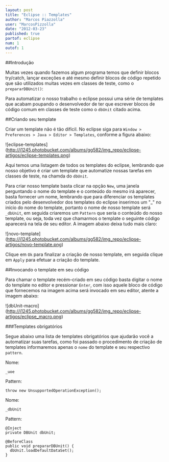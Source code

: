 ```yaml
---
layout: post
title: "Eclipse :: Templates"
author: "Marcos Piazzolla"
user: "MarcosPizzolla"
date: "2012-03-23"
published: true
partof: eclipse
num: 1
outof: 1
---
```


##Introdução

Muitas vezes quando fazemos algum programa temos que definir blocos try/catch, lançar exceções e até 
mesmo definir blocos de código repetido que são utilizados muitas vezes em classes de teste, como o 
`prepararDBUnit()`:

Para automatizar o nosso trabalho o eclipse possui uma série de templates que acabam poupando o 
desenvolvedor de ter que escrever blocos de código comum em classes de teste como o `dbUnit` 
citado acima.

##Criando seu template

Criar um template não é tão difícil. No eclipse siga para `Window > Preferences > Java > Editor > Templates`,
conforme a figura abaixo:

![eclipse-templates] (http://i1245.photobucket.com/albums/gg582/img_repo/eclipse-artigos/eclipse-templates.png)

Aqui temos uma listagem de todos os templates do eclipse, lembrando que nosso objetivo é criar
um template que automatize nossas tarefas em classes de teste, na chamda do `dbUnit`.

Para criar nosso template basta clicar na opção `New`, uma janela perguntando o nome do template e o conteúdo
do mesmo irá aparecer, basta fornecer um nome, lembrando que para diferenciar os templates criados pelo desenvolvedor
dos templates do eclipse inserimos um "_" no início do nome do template, portanto o nome de nosso template será
`_dbUnit`, em seguida criaremos um `Pattern` que seria o conteúdo do nosso template, ou seja, toda vez que chamarmos
o template o seguinte código aparecerá na tela de seu editor. A imagem abaixo deixa tudo mais claro: 

![novo-template] (http://i1245.photobucket.com/albums/gg582/img_repo/eclipse-artigos/novo-template.png)

Clique em `Ok` para finalizar a criação de nosso template, em seguida clique em `Apply` para efetuar
a criação do template.

##Invocando o template em seu código

Para chamar o template recém-criado em seu código basta digitar o nome do template no editor e pressionar
`Enter`, com isso aquele bloco de código que fornecemos na imagem acima será invocado em seu editor,
atente a imagem abaixo:

![dbUnit-macro] (http://i1245.photobucket.com/albums/gg582/img_repo/eclipse-artigos/eclipse_macro.png)

###Templates obrigatórios

Segue abaixo uma lista de templates obrigatórios que ajudarão você a automatizar suas tarefas, como foi passado
o procedimento de criação de templates informaremos apenas o `nome` do template e seu respectivo `pattern`. 

Nome:

    _uoe

Pattern:

    throw new UnsupportedOperationException();

Nome: 

    _dbUnit

Pattern:

    @Inject
    private DBUnit dbUnit;

    @BeforeClass
    public void prepararDBUnit() {
      dbUnit.loadDefaultDataSet();
    }

